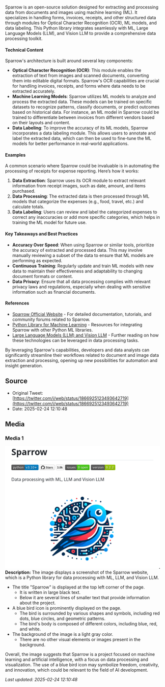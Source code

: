 Sparrow is an open-source solution designed for extracting and processing data from documents and images using machine learning (ML). It specializes in handling forms, invoices, receipts, and other structured data through modules for Optical Character Recognition (OCR), ML models, and data labeling. This Python library integrates seamlessly with ML, Large Language Models (LLM), and Vision LLM to provide a comprehensive data processing toolkit.

#### Technical Content
Sparrow's architecture is built around several key components:
- **Optical Character Recognition (OCR)**: This module enables the extraction of text from images and scanned documents, converting them into editable digital formats. Sparrow's OCR capabilities are crucial for handling invoices, receipts, and forms where data needs to be extracted accurately.
- **Machine Learning Models**: Sparrow utilizes ML models to analyze and process the extracted data. These models can be trained on specific datasets to recognize patterns, classify documents, or predict outcomes based on historical data. For instance, an ML model in Sparrow could be trained to differentiate between invoices from different vendors based on their layouts and content.
- **Data Labeling**: To improve the accuracy of its ML models, Sparrow incorporates a data labeling module. This allows users to annotate and label the extracted data, which can then be used to fine-tune the ML models for better performance in real-world applications.

#### Examples
A common scenario where Sparrow could be invaluable is in automating the processing of receipts for expense reporting. Here’s how it works:
1. **Data Extraction**: Sparrow uses its OCR module to extract relevant information from receipt images, such as date, amount, and items purchased.
2. **Data Processing**: The extracted data is then processed through ML models that categorize the expenses (e.g., food, travel, etc.) and calculate totals.
3. **Data Labeling**: Users can review and label the categorized expenses to correct any inaccuracies or add more specific categories, which helps in training the ML model for future use.

#### Key Takeaways and Best Practices
- **Accuracy Over Speed**: When using Sparrow or similar tools, prioritize the accuracy of extracted and processed data. This may involve manually reviewing a subset of the data to ensure that ML models are performing as expected.
- **Continuous Training**: Regularly update and train ML models with new data to maintain their effectiveness and adaptability to changing document formats or content.
- **Data Privacy**: Ensure that all data processing complies with relevant privacy laws and regulations, especially when dealing with sensitive information such as financial documents.

#### References
- [Sparrow Official Website](link-to-sparrow-website) - For detailed documentation, tutorials, and community forums related to Sparrow.
- [Python Library for Machine Learning](link-to-python-library) - Resources for integrating Sparrow with other Python ML libraries.
- [Large Language Models (LLM) and Vision LLM](link-to-llm-vision-llm-resources) - Further reading on how these technologies can be leveraged in data processing tasks.

By leveraging Sparrow's capabilities, developers and data analysts can significantly streamline their workflows related to document and image data extraction and processing, opening up new possibilities for automation and insight generation.
## Source

- Original Tweet: [https://twitter.com/i/web/status/1866925123493642719](https://twitter.com/i/web/status/1866925123493642719)
- Date: 2025-02-24 12:10:48


## Media

### Media 1
![media_0](./image_1.jpg)
**Description:** The image displays a screenshot of the Sparrow website, which is a Python library for data processing with ML, LLM, and Vision LLM.

* The title "Sparrow" is displayed at the top left corner of the page.
	+ It is written in large black text.
	+ Below it are several lines of smaller text that provide information about the project.
* A blue bird icon is prominently displayed on the page.
	+ The bird is surrounded by various shapes and symbols, including red dots, blue circles, and geometric patterns.
	+ The bird's body is composed of different colors, including blue, red, and white.
* The background of the image is a light gray color.
	+ There are no other visual elements or images present in the background.

Overall, the image suggests that Sparrow is a project focused on machine learning and artificial intelligence, with a focus on data processing and visualization. The use of a blue bird icon may symbolize freedom, creativity, and innovation, which could be relevant to the field of AI development.

*Last updated: 2025-02-24 12:10:48*